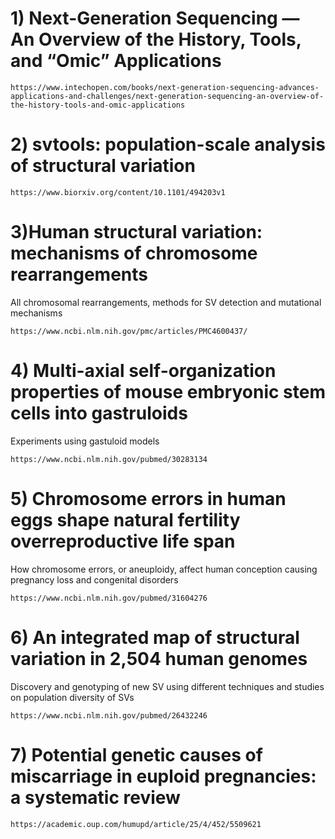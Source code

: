 # 1) Next-Generation Sequencing — An Overview of the History, Tools, and “Omic” Applications

```
https://www.intechopen.com/books/next-generation-sequencing-advances-applications-and-challenges/next-generation-sequencing-an-overview-of-the-history-tools-and-omic-applications
```

# 2) svtools: population-scale analysis of structural variation


```
https://www.biorxiv.org/content/10.1101/494203v1
```

# 3)Human structural variation: mechanisms of chromosome rearrangements
All chromosomal rearrangements, methods for SV detection and mutational mechanisms

```
https://www.ncbi.nlm.nih.gov/pmc/articles/PMC4600437/
```

# 4) Multi-axial self-organization properties of mouse embryonic stem cells into gastruloids
Experiments using gastuloid models

```
https://www.ncbi.nlm.nih.gov/pubmed/30283134
```

# 5) Chromosome errors in human eggs shape natural fertility overreproductive life span
How chromosome errors, or aneuploidy, affect human conception causing pregnancy loss and congenital disorders

```
https://www.ncbi.nlm.nih.gov/pubmed/31604276
```

# 6) An integrated map of structural variation in 2,504 human genomes
Discovery and genotyping of new SV using different techniques and studies on population diversity of SVs

```
https://www.ncbi.nlm.nih.gov/pubmed/26432246
```
# 7) Potential genetic causes of miscarriage in euploid pregnancies: a systematic review

```
https://academic.oup.com/humupd/article/25/4/452/5509621
```
